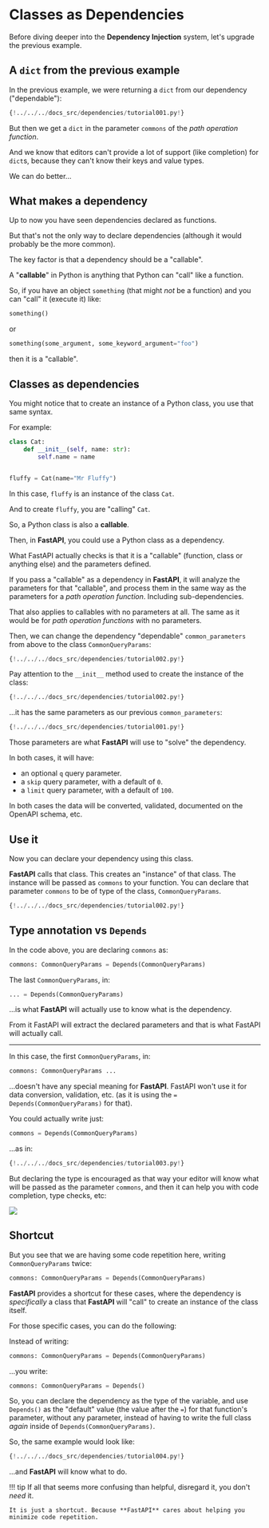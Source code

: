 # Classes as Dependencies

Before diving deeper into the **Dependency Injection** system, let's upgrade the previous example.

## A `dict` from the previous example

In the previous example, we were returning a `dict` from our dependency ("dependable"):

```Python hl_lines="9"
{!../../../docs_src/dependencies/tutorial001.py!}
```

But then we get a `dict` in the parameter `commons` of the *path operation function*.

And we know that editors can't provide a lot of support (like completion) for `dict`s, because they can't know their keys and value types.

We can do better...

## What makes a dependency

Up to now you have seen dependencies declared as functions.

But that's not the only way to declare dependencies (although it would probably be the more common).

The key factor is that a dependency should be a "callable".

A "**callable**" in Python is anything that Python can "call" like a function.

So, if you have an object `something` (that might _not_ be a function) and you can "call" it (execute it) like:

```Python
something()
```

or

```Python
something(some_argument, some_keyword_argument="foo")
```

then it is a "callable".

## Classes as dependencies

You might notice that to create an instance of a Python class, you use that same syntax.

For example:

```Python
class Cat:
    def __init__(self, name: str):
        self.name = name


fluffy = Cat(name="Mr Fluffy")
```

In this case, `fluffy` is an instance of the class `Cat`.

And to create `fluffy`, you are "calling" `Cat`.

So, a Python class is also a **callable**.

Then, in **FastAPI**, you could use a Python class as a dependency.

What FastAPI actually checks is that it is a "callable" (function, class or anything else) and the parameters defined.

If you pass a "callable" as a dependency in **FastAPI**, it will analyze the parameters for that "callable", and process them in the same way as the parameters for a *path operation function*. Including sub-dependencies.

That also applies to callables with no parameters at all. The same as it would be for *path operation functions* with no parameters.

Then, we can change the dependency "dependable" `common_parameters` from above to the class `CommonQueryParams`:

```Python hl_lines="11 12 13 14 15"
{!../../../docs_src/dependencies/tutorial002.py!}
```

Pay attention to the `__init__` method used to create the instance of the class:

```Python hl_lines="12"
{!../../../docs_src/dependencies/tutorial002.py!}
```

...it has the same parameters as our previous `common_parameters`:

```Python hl_lines="8"
{!../../../docs_src/dependencies/tutorial001.py!}
```

Those parameters are what **FastAPI** will use to "solve" the dependency.

In both cases, it will have:

* an optional `q` query parameter.
* a `skip` query parameter, with a default of `0`.
* a `limit` query parameter, with a default of `100`.

In both cases the data will be converted, validated, documented on the OpenAPI schema, etc.

## Use it

Now you can declare your dependency using this class.

**FastAPI** calls that class. This creates an "instance" of that class. The instance will be passed as `commons` to your function. You can declare that parameter `commons` to be of type of the class, `CommonQueryParams`.

```Python hl_lines="19"
{!../../../docs_src/dependencies/tutorial002.py!}
```

## Type annotation vs `Depends`

In the code above, you are declaring `commons` as:

```Python
commons: CommonQueryParams = Depends(CommonQueryParams)
```

The last `CommonQueryParams`, in:

```Python
... = Depends(CommonQueryParams)
```

...is what **FastAPI** will actually use to know what is the dependency.

From it FastAPI will extract the declared parameters and that is what FastAPI will actually call.

---

In this case, the first `CommonQueryParams`, in:

```Python
commons: CommonQueryParams ...
```

...doesn't have any special meaning for **FastAPI**. FastAPI won't use it for data conversion, validation, etc. (as it is using the `= Depends(CommonQueryParams)` for that).

You could actually write just:

```Python
commons = Depends(CommonQueryParams)
```

...as in:

```Python hl_lines="19"
{!../../../docs_src/dependencies/tutorial003.py!}
```

But declaring the type is encouraged as that way your editor will know what will be passed as the parameter `commons`, and then it can help you with code completion, type checks, etc:

<img src="/img/tutorial/dependencies/image02.png">

## Shortcut

But you see that we are having some code repetition here, writing `CommonQueryParams` twice:

```Python
commons: CommonQueryParams = Depends(CommonQueryParams)
```

**FastAPI** provides a shortcut for these cases, where the dependency is *specifically* a class that **FastAPI** will "call" to create an instance of the class itself.

For those specific cases, you can do the following:

Instead of writing:

```Python
commons: CommonQueryParams = Depends(CommonQueryParams)
```

...you write:

```Python
commons: CommonQueryParams = Depends()
```

So, you can declare the dependency as the type of the variable, and use `Depends()` as the "default" value (the value after the `=`) for that function's parameter, without any parameter, instead of having to write the full class *again* inside of `Depends(CommonQueryParams)`.

So, the same example would look like:

```Python hl_lines="19"
{!../../../docs_src/dependencies/tutorial004.py!}
```

...and **FastAPI** will know what to do.

!!! tip
    If all that seems more confusing than helpful, disregard it, you don't *need* it.
    
    It is just a shortcut. Because **FastAPI** cares about helping you minimize code repetition.
